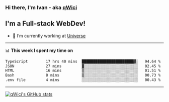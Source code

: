 ### Hi there, I'm Ivan - aka [qWici][website]

## I'm a Full-stack WebDev!
- 🔭 I’m currently working at [Universe][universe]

---

📊 **This week I spent my time on**
<!--START_SECTION:waka-->

```txt
TypeScript        17 hrs 40 mins  ███████████████████████▓░   94.64 %
JSON              27 mins         ▓░░░░░░░░░░░░░░░░░░░░░░░░   02.45 %
HTML              16 mins         ▒░░░░░░░░░░░░░░░░░░░░░░░░   01.51 %
Bash              8 mins          ▒░░░░░░░░░░░░░░░░░░░░░░░░   00.73 %
.env file         4 mins          ░░░░░░░░░░░░░░░░░░░░░░░░░   00.43 %
```

<!--END_SECTION:waka-->

---

[![qWici's GitHub stats](https://github-readme-stats.vercel.app/api?username=qWici)](https://github.com/qWici/github-readme-stats)

[website]: https://devkucher.com
[twitter]: https://twitter.com/KucherDev
[linkedin]: https://www.linkedin.com/in/ivankucher
[universe]: https://universeapps.limited
